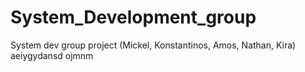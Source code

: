 # System_Development_group
System dev group project (Mickel, Konstantinos, Amos, Nathan, Kira)
aeiygydansd
ojmnm
